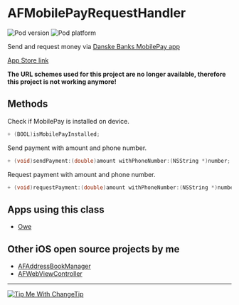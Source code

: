 AFMobilePayRequestHandler
=======================

![Pod version](http://img.shields.io/cocoapods/v/AFMobilePayRequestHandler.svg?style=flat)
![Pod platform](http://img.shields.io/cocoapods/p/AFMobilePayRequestHandler.svg?style=flat)

Send and request money via [Danske Banks MobilePay app](http://www.danskebank.dk/da-dk/privat/selvbetjening/produkter/pages/mobilepay.aspx) 

[App Store link](https://itunes.apple.com/dk/app/mobilepay-by-danske-bank/id624499138?at=10lHcz)

**The URL schemes used for this project are no longer available, therefore this project is not working anymore!** 


## Methods

Check if MobilePay is installed on device.

```objectivec
+ (BOOL)isMobilePayInstalled;
```

Send payment with amount and phone number.

```objectivec
+ (void)sendPayment:(double)amount withPhoneNumber:(NSString *)number;
```

Request payment with amount and phone number.

```objectivec
+ (void)requestPayment:(double)amount withPhoneNumber:(NSString *)number;
```

## Apps using this class

- [Owe](https://itunes.apple.com/dk/app/owe/id819490019?mt=8&at=10lHcz)


## Other iOS open source projects by me

- [AFAddressBookManager](https://github.com/Fogh/AFAddressBookManager)
- [AFWebViewController](https://github.com/Fogh/AFWebViewController)


---

<a href="http://Fogh.tip.me">
  <img
    alt="Tip Me With ChangeTip"
    src="https://cdn.changetip.com/img/logos/tipme_square.png?1"/>
</a>
